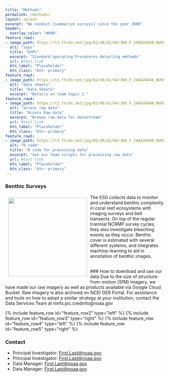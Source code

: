 ```yaml
---
title: "Methods"
permalink: /methods/
layout: splash
excerpt: "We conduct [summarize surveys] since the year 2000"
header:
  overlay_color: "#000"
feature_row2:
- image_path: https://t3.ftcdn.net/jpg/02/48/42/64/360_F_248426448_NVKLywWqArG2ADUxDq6QprtIzsF82dMF.jpg
  alt: "sops"
  title: "SOPs"
  excerpt: "Standard operating Procedures detailing methods"
  url: #test-link
  btn_label: "Placeholder"
  btn_class: "btn--primary"
feature_row3:
- image_path: https://t3.ftcdn.net/jpg/02/48/42/64/360_F_248426448_NVKLywWqArG2ADUxDq6QprtIzsF82dMF.jpg
  alt: "data sheets"
  title: "Data Sheets"
  excerpt: "Details on team topic 2 "
feature_row4:
- image_path: https://t3.ftcdn.net/jpg/02/48/42/64/360_F_248426448_NVKLywWqArG2ADUxDq6QprtIzsF82dMF.jpg
  alt: "access raw data"
  title: "Access Raw data"
  excerpt: "Browse raw data for datastream"
  url: #test-link
  btn_label: "Placeholder"
  btn_class: "btn--primary"
feature_row5:
- image_path: https://t3.ftcdn.net/jpg/02/48/42/64/360_F_248426448_NVKLywWqArG2ADUxDq6QprtIzsF82dMF.jpg
  alt: "R code"
  title: "R code for processing data"
  excerpt: "See our team scripts for processing raw data"
  url: #test-link
  btn_label: "Placeholder"
  btn_class: "btn--primary"
---
```

### Benthic Surveys
<p>
<img src= 'https://t3.ftcdn.net/jpg/02/48/42/64/360_F_248426448_NVKLywWqArG2ADUxDq6QprtIzsF82dMF.jpg' width="250" height=auto ALIGN="left" HSPACE="10" VSPACE="10"/>
The ESD collects data to monitor and understand benthic complexity in coral reef ecosystems with imaging surveys and belt transects. On top of the regular triennial NCRMP survey cycles, they also investigate bleaching events as they occur. Benthic cover is estimated with several different systems, and integrates machine-learning to aid in annotation of benthic images.</p>
<br>
### How to download and use our data
 Due to the size of structure-from-motion (SfM) imagery, we have made our raw imagery as well as products available via Google Cloud Bucket. Raw imagery is also archived on NCEI OER Portal.
For assistance and tools on how to adopt a similar strategy at your institution, contact the Data Services Team at nmfs.pic.credinfo@noaa.gov

{% include feature_row id="feature_row2" type="left" %}
{% include feature_row id="feature_row3" type="right" %}
{% include feature_row id="feature_row4" type="left" %}
{% include feature_row id="feature_row5" type="right" %}

### Contact
<ul>
<li>Principal Investigator: <a href="mailto:First.Last@noaa.gov">First.Last@noaa.gov</a></li>
<li>Principal Investigator: <a href="mailto:First.Last@noaa.gov">First.Last@noaa.gov</a></li>
<li>Data Manager: <a href="mailto:First.Last@noaa.gov">First.Last@noaa.gov</a></li>
<li>Data Manager: <a href="mailto:First.Last@noaa.gov">First.Last@noaa.gov</a></li>